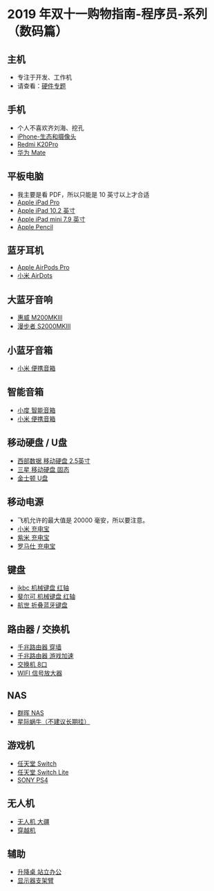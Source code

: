 
# 2019 年双十一购物指南-程序员-系列（数码篇）

## 主机

- 专注于开发、工作机
- 请查看：[硬件专题](https://github.com/cdk8s/cdk8s-team-style/blob/master/other/hardware.md)

## 手机

- 个人不喜欢齐刘海、挖孔
- [iPhone-生态和摄像头](http://search.jd.com/Search?keyword=iPhone&enc=utf-8&cu=true&utm_source=ads-union.jd.com&utm_medium=tuiguang&utm_campaign=t_248690136_&utm_term=c89ade36e48b4374a7852850f39e0dc4-p_669693165&abt=3)
- [Redmi K20Pro](http://search.jd.com/Search?keyword=Redmi%20K20Pro&enc=utf-8&cu=true&utm_source=ads-union.jd.com&utm_medium=tuiguang&utm_campaign=t_248690136_&utm_term=c89ade36e48b4374a7852850f39e0dc4-p_669693165&abt=3)
- [华为 Mate](http://search.jd.com/Search?keyword=华为%20Mate&enc=utf-8&cu=true&utm_source=ads-union.jd.com&utm_medium=tuiguang&utm_campaign=t_248690136_&utm_term=c89ade36e48b4374a7852850f39e0dc4-p_669693165&abt=3)

## 平板电脑

- 我主要是看 PDF，所以只能是 10 英寸以上才合适
- [Apple iPad Pro](http://search.jd.com/Search?keyword=Apple%20iPad%20Pro&enc=utf-8&cu=true&utm_source=ads-union.jd.com&utm_medium=tuiguang&utm_campaign=t_248690136_&utm_term=5cf02562905049858da8ba867d501e09-p_669693165&abt=3)
- [Apple iPad 10.2 英寸](http://search.jd.com/Search?keyword=Apple%20iPad%2010.2%20英寸&enc=utf-8&cu=true&utm_source=ads-union.jd.com&utm_medium=tuiguang&utm_campaign=t_248690136_&utm_term=5cf02562905049858da8ba867d501e09-p_669693165&abt=3)
- [Apple iPad mini 7.9 英寸](http://search.jd.com/Search?keyword=Apple%20iPad%20mini%207.9%20英寸&enc=utf-8&cu=true&utm_source=ads-union.jd.com&utm_medium=tuiguang&utm_campaign=t_248690136_&utm_term=5cf02562905049858da8ba867d501e09-p_669693165&abt=3)
- [Apple Pencil](http://search.jd.com/Search?keyword=Apple%20Pencil&enc=utf-8&cu=true&utm_source=ads-union.jd.com&utm_medium=tuiguang&utm_campaign=t_248690136_&utm_term=5cf02562905049858da8ba867d501e09-p_669693165&abt=3)

## 蓝牙耳机

- [Apple AirPods Pro](http://search.jd.com/Search?keyword=Apple%20AirPods%20Pro&enc=utf-8&cu=true&utm_source=ads-union.jd.com&utm_medium=tuiguang&utm_campaign=t_248690136_&utm_term=8612610df57b4000b9c7118e1a1b08c5-p_669693165&abt=3)
- [小米 AirDots](http://search.jd.com/Search?keyword=小米%20AirDots&enc=utf-8&cu=true&utm_source=ads-union.jd.com&utm_medium=tuiguang&utm_campaign=t_248690136_&utm_term=8612610df57b4000b9c7118e1a1b08c5-p_669693165&abt=3)


## 大蓝牙音响

- [惠威 M200MKIII](http://search.jd.com/Search?keyword=惠威%20M200MKIII&enc=utf-8&cu=true&utm_source=ads-union.jd.com&utm_medium=tuiguang&utm_campaign=t_248690136_&utm_term=cfdff9a7e7db4b0ebd0b78fb75580d20-p_669693165&abt=3)
- [漫步者 S2000MKIII](http://search.jd.com/Search?keyword=漫步者%20S2000MKIII&enc=utf-8&cu=true&utm_source=ads-union.jd.com&utm_medium=tuiguang&utm_campaign=t_248690136_&utm_term=a49cc400586e4cd2b1860ca240dae40f-p_669693165&abt=3)

## 小蓝牙音箱

- [小米 便携音箱](http://search.jd.com/Search?keyword=小米%20便携音箱&enc=utf-8&cu=true&utm_source=ads-union.jd.com&utm_medium=tuiguang&utm_campaign=t_248690136_&utm_term=a49cc400586e4cd2b1860ca240dae40f-p_669693165&abt=3)

## 智能音箱

- [小度 智能音箱](http://search.jd.com/Search?keyword=小度%20智能音箱&enc=utf-8&cu=true&utm_source=ads-union.jd.com&utm_medium=tuiguang&utm_campaign=t_248690136_&utm_term=a49cc400586e4cd2b1860ca240dae40f-p_669693165&abt=3)
- [小米 便携音箱](http://search.jd.com/Search?keyword=小米%20智能音箱&enc=utf-8&cu=true&utm_source=ads-union.jd.com&utm_medium=tuiguang&utm_campaign=t_248690136_&utm_term=a49cc400586e4cd2b1860ca240dae40f-p_669693165&abt=3)

## 移动硬盘 / U盘

- [西部数据 移动硬盘 2.5英寸](http://search.jd.com/Search?keyword=西部数据%20移动硬盘%202.5英寸&enc=utf-8&cu=true&utm_source=ads-union.jd.com&utm_medium=tuiguang&utm_campaign=t_248690136_&utm_term=c89ade36e48b4374a7852850f39e0dc4-p_669693165&abt=3)
- [三星 移动硬盘 固态](http://search.jd.com/Search?keyword=三星%20移动硬盘%20固态&enc=utf-8&cu=true&utm_source=ads-union.jd.com&utm_medium=tuiguang&utm_campaign=t_248690136_&utm_term=c89ade36e48b4374a7852850f39e0dc4-p_669693165&abt=3)
- [金士顿 U盘](http://search.jd.com/Search?keyword=金士顿%20U盘&enc=utf-8&cu=true&utm_source=ads-union.jd.com&utm_medium=tuiguang&utm_campaign=t_248690136_&utm_term=6f5627b7e326461c9eb9f19d5b7798fa-p_669693165&abt=3)

## 移动电源

- 飞机允许的最大值是 20000 毫安，所以要注意。
- [小米 充电宝](http://search.jd.com/Search?keyword=小米%20充电宝&enc=utf-8&cu=true&utm_source=ads-union.jd.com&utm_medium=tuiguang&utm_campaign=t_248690136_&utm_term=ae6035e22ec048c5b226d1302a8413c6-p_669693165&abt=3)
- [紫米 充电宝](http://search.jd.com/Search?keyword=紫米%20充电宝&enc=utf-8&cu=true&utm_source=ads-union.jd.com&utm_medium=tuiguang&utm_campaign=t_248690136_&utm_term=ae6035e22ec048c5b226d1302a8413c6-p_669693165&abt=3)
- [罗马仕 充电宝](http://search.jd.com/Search?keyword=罗马仕%20充电宝&enc=utf-8&cu=true&utm_source=ads-union.jd.com&utm_medium=tuiguang&utm_campaign=t_248690136_&utm_term=ae6035e22ec048c5b226d1302a8413c6-p_669693165&abt=3)


## 键盘

- [ikbc 机械键盘 红轴](http://search.jd.com/Search?keyword=ikbc%20机械键盘%20红轴&enc=utf-8&cu=true&utm_source=ads-union.jd.com&utm_medium=tuiguang&utm_campaign=t_248690136_&utm_term=c2574cb8adc1455b9b38b2c82eed17d9-p_669693165&abt=3)
- [斐尔可 机械键盘 红轴](http://search.jd.com/Search?keyword=斐尔可%20机械键盘%20红轴&enc=utf-8&cu=true&utm_source=ads-union.jd.com&utm_medium=tuiguang&utm_campaign=t_248690136_&utm_term=c2574cb8adc1455b9b38b2c82eed17d9-p_669693165&abt=3)
- [航世 折叠蓝牙键盘](http://search.jd.com/Search?keyword=航世%20折叠蓝牙键盘&enc=utf-8&cu=true&utm_source=ads-union.jd.com&utm_medium=tuiguang&utm_campaign=t_248690136_&utm_term=63a8e6ba9f554afa994c5bb31ad7d1c0-p_669693165&abt=3)


## 路由器 / 交换机

- [千兆路由器 穿墙](http://search.jd.com/Search?keyword=千兆路由器%20穿墙&enc=utf-8&cu=true&utm_source=ads-union.jd.com&utm_medium=tuiguang&utm_campaign=t_248690136_&utm_term=8b201ed97d2d4e1daa56ea2b70ef627f-p_669693165&abt=3)
- [千兆路由器 游戏加速](http://search.jd.com/Search?keyword=千兆路由器%20游戏加速&enc=utf-8&cu=true&utm_source=ads-union.jd.com&utm_medium=tuiguang&utm_campaign=t_248690136_&utm_term=8b201ed97d2d4e1daa56ea2b70ef627f-p_669693165&abt=3)
- [交换机 8口](http://search.jd.com/Search?keyword=交换机%208口&enc=utf-8&cu=true&utm_source=ads-union.jd.com&utm_medium=tuiguang&utm_campaign=t_248690136_&utm_term=8b201ed97d2d4e1daa56ea2b70ef627f-p_669693165&abt=3)
- [WIFI 信号放大器](http://search.jd.com/Search?keyword=WIFI%20信号放大器&enc=utf-8&cu=true&utm_source=ads-union.jd.com&utm_medium=tuiguang&utm_campaign=t_248690136_&utm_term=8b201ed97d2d4e1daa56ea2b70ef627f-p_669693165&abt=3)


## NAS

- [群晖 NAS](http://search.jd.com/Search?keyword=群晖%20NAS&enc=utf-8&cu=true&utm_source=ads-union.jd.com&utm_medium=tuiguang&utm_campaign=t_248690136_&utm_term=74211f8559854814a5b0d60e6a2d5374-p_669693165&abt=3)
- [星际蜗牛（不建议长期挂）](http://search.jd.com/Search?keyword=星际蜗牛&enc=utf-8&cu=true&utm_source=ads-union.jd.com&utm_medium=tuiguang&utm_campaign=t_248690136_&utm_term=74211f8559854814a5b0d60e6a2d5374-p_669693165&abt=3)


## 游戏机

- [任天堂 Switch](http://search.jd.com/Search?keyword=任天堂%20Switch&enc=utf-8&cu=true&utm_source=ads-union.jd.com&utm_medium=tuiguang&utm_campaign=t_248690136_&utm_term=236268038d4440ffab05c7b33cbf5c7f-p_669693165&abt=3)
- [任天堂 Switch Lite](http://search.jd.com/Search?keyword=任天堂%20Switch%20Lite&enc=utf-8&cu=true&utm_source=ads-union.jd.com&utm_medium=tuiguang&utm_campaign=t_248690136_&utm_term=236268038d4440ffab05c7b33cbf5c7f-p_669693165&abt=3)
- [SONY PS4](http://search.jd.com/Search?keyword=SONY%20PS4&enc=utf-8&cu=true&utm_source=ads-union.jd.com&utm_medium=tuiguang&utm_campaign=t_248690136_&utm_term=236268038d4440ffab05c7b33cbf5c7f-p_669693165&abt=3)


## 无人机

- [无人机 大疆](http://search.jd.com/Search?keyword=无人机%20大疆&enc=utf-8&cu=true&utm_source=ads-union.jd.com&utm_medium=tuiguang&utm_campaign=t_248690136_&utm_term=31e4573242db463bb7a2cb6561c912ac-p_669693165&abt=3)
- [穿越机](http://search.jd.com/Search?keyword=穿越机&enc=utf-8&cu=true&utm_source=ads-union.jd.com&utm_medium=tuiguang&utm_campaign=t_248690136_&utm_term=31e4573242db463bb7a2cb6561c912ac-p_669693165&abt=3)


## 辅助

- [升降桌 站立办公](http://search.jd.com/Search?keyword=升降桌%20站立办公&enc=utf-8&cu=true&utm_source=ads-union.jd.com&utm_medium=tuiguang&utm_campaign=t_248690136_&utm_term=31e4573242db463bb7a2cb6561c912ac-p_669693165&abt=3)
- [显示器支架臂](http://search.jd.com/Search?keyword=显示器支架臂&enc=utf-8&cu=true&utm_source=ads-union.jd.com&utm_medium=tuiguang&utm_campaign=t_248690136_&utm_term=31e4573242db463bb7a2cb6561c912ac-p_669693165&abt=3)

